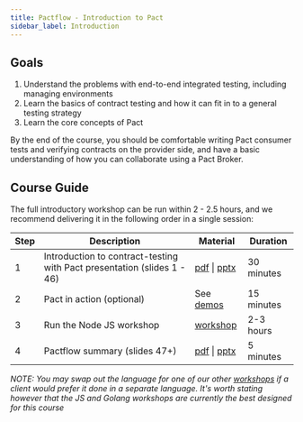 ```yaml
---
title: Pactflow - Introduction to Pact
sidebar_label: Introduction
---
```


## Goals

1. Understand the problems with end-to-end integrated testing, including managing environments
1. Learn the basics of contract testing and how it can fit in to a general testing strategy
1. Learn the core concepts of Pact

By the end of the course, you should be comfortable writing Pact consumer tests and verifying contracts on the provider side, and have a basic understanding of how you can collaborate using a Pact Broker.

## Course Guide

The full introductory workshop can be run within 2 - 2.5 hours, and we recommend delivering it in the following order in a single session:

| Step | Description | Material | Duration |
| ---- | ----------- | -------- | -------- |
| 1    | Introduction to contract-testing with Pact presentation (slides 1 - 46) | <a href="/resources/pact-workshop-introduction_2020.pdf" target="_blank">pdf</a> \| <a href="/resources/pact-workshop-introduction_2020.pptx" target="_blank">pptx</a> | 30 minutes |
| 2    | Pact in action (optional) | See [demos](../../examples/index)  | 15 minutes |
| 3    | Run the Node JS workshop | [workshop](./readme) | 2-3 hours|
| 4    | Pactflow summary (slides 47+) | <a href="/resources/pact-workshop-introduction_2020.pdf" target="_blank">pdf</a> \| <a href="/resources/pact-workshop-introduction_2020.pptx" target="_blank">pptx</a> | 5 minutes |

_NOTE: You may swap out the language for one of our other [workshops](../tutorials/index) if a client would prefer it done in a separate language. It's worth stating however that the JS and Golang workshops are currently the best designed for this course_